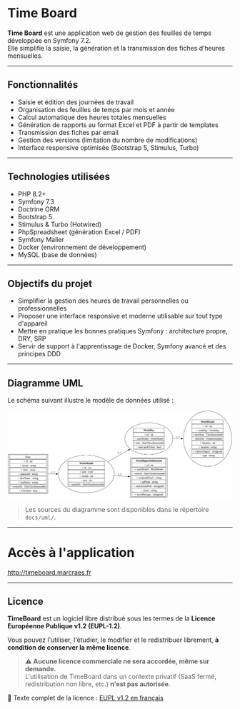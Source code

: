 # Time Board

**Time Board** est une application web de gestion des feuilles de temps développée en Symfony 7.2.  
Elle simplifie la saisie, la génération et la transmission des fiches d’heures mensuelles.

---

## Fonctionnalités

- Saisie et édition des journées de travail
- Organisation des feuilles de temps par mois et année
- Calcul automatique des heures totales mensuelles
- Génération de rapports au format Excel et PDF à partir de templates
- Transmission des fiches par email
- Gestion des versions (limitation du nombre de modifications)
- Interface responsive optimisée (Bootstrap 5, Stimulus, Turbo)

---

## Technologies utilisées

- PHP 8.2+
- Symfony 7.3
- Doctrine ORM
- Bootstrap 5
- Stimulus & Turbo (Hotwired)
- PhpSpreadsheet (génération Excel / PDF)
- Symfony Mailer
- Docker (environnement de développement)
- MySQL (base de données)

---

## Objectifs du projet

- Simplifier la gestion des heures de travail personnelles ou professionnelles
- Proposer une interface responsive et moderne utilisable sur tout type d'appareil
- Mettre en pratique les bonnes pratiques Symfony : architecture propre, DRY, SRP
- Servir de support à l'apprentissage de Docker, Symfony avancé et des principes DDD

---

## Diagramme UML

Le schéma suivant illustre le modèle de données utilisé :

![Diagramme UML de TimeBoard](docs/uml/timeboard-schema.png)

> Les sources du diagramme sont disponibles dans le répertoire `docs/uml/`.

---

# Accès à l'application
<a href="http://timeboard.marcraes.fr" target="_blank" rel="noopener noreferrer">http://timeboard.marcraes.fr</a>

---

## Licence

**TimeBoard** est un logiciel libre distribué sous les termes de la **Licence Européenne Publique v1.2 (EUPL-1.2)**.

Vous pouvez l'utiliser, l'étudier, le modifier et le redistribuer librement, **à condition de conserver la même licence**.

> ⚠️ **Aucune licence commerciale ne sera accordée, même sur demande.**  
> L'utilisation de TimeBoard dans un contexte privatif (SaaS fermé, redistribution non libre, etc.) **n'est pas autorisée**.

🔗 Texte complet de la licence : [EUPL v1.2 en français](https://interoperable-europe.ec.europa.eu/sites/default/files/custom-page/attachment/eupl_v1.2_fr.pdf)

